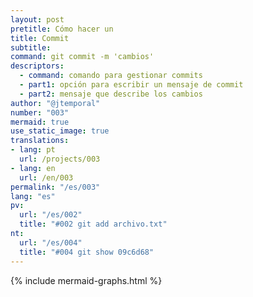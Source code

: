 ```yaml
---
layout: post
pretitle: Cómo hacer un
title: Commit
subtitle:
command: git commit -m 'cambios'
descriptors:
  - command: comando para gestionar commits
  - part1: opción para escribir un mensaje de commit
  - part2: mensaje que describe los cambios
author: "@jtemporal"
number: "003"
mermaid: true
use_static_image: true
translations:
- lang: pt
  url: /projects/003
- lang: en
  url: /en/003
permalink: "/es/003"
lang: "es"
pv:
  url: "/es/002"
  title: "#002 git add archivo.txt"
nt:
  url: "/es/004"
  title: "#004 git show 09c6d68"
---
```


{% include mermaid-graphs.html %}